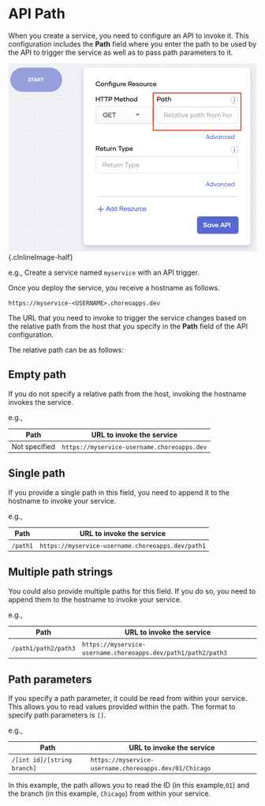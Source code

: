 # API Path

When you create a service, you need to configure an API to invoke it. This configuration includes the **Path** field where you enter the path to be used by the API to trigger the service as well as to pass path parameters to it.

![Path field](../assets/img/references/path/path-field.png){.cInlineImage-half}

e.g., Create a service named `myservice` with an API trigger.

Once you deploy the service, you receive a hostname as follows.

```
https://myservice-<USERNAME>.choreoapps.dev
```

The URL that you need to invoke to trigger the service changes based on the relative path from the host that you specify in the **Path** field of the API configuration.

The relative path can be as follows:

## Empty path

If you do not specify a relative path from the host, invoking the hostname invokes the service.

e.g.,

| **Path**      | **URL to invoke the service**            |
|---------------|------------------------------------------|
| Not specified | `https://myservice-username.choreoapps.dev` |

## Single path

If you provide a single path in this field, you need to append it to the hostname to invoke your service.

e.g.,

| **Path**  | **URL to invoke the service**                  |
|-----------|------------------------------------------------|
| `/path1`  | `https://myservice-username.choreoapps.dev/path1` |

## Multiple path strings

You could also provide multiple paths for this field. If you do so, you need to append them to the hostname to invoke your service.

e.g.,

| **Path**             | **URL to invoke the service**                              |
|----------------------|------------------------------------------------------------|
| `/path1/path2/path3` | `https://myservice-username.choreoapps.dev/path1/path2/path3` |

## Path parameters

If you specify a path parameter, it could be read from within your service. This allows you to read values provided within the path. The format to specify path parameters is `[]`.

e.g.,

| **Path**                    | **URL to invoke the service**                       |
|-----------------------------|-----------------------------------------------------|
| `/[int id]/[string branch]` | `https://myservice-username.choreoapps.dev/01/Chicago` |

In this example, the path allows you to read the ID (in this example,`01`) and the branch (in this example, `Chicago`) from within your service.
